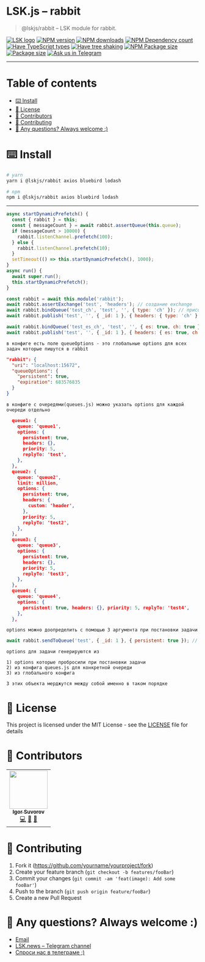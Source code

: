 # LSK.js – rabbit

> @lskjs/rabbit – LSK module for rabbit.

[![LSK logo](https://badgen.net/badge/icon/MADE%20BY%20LSK?icon=zeit\&label\&color=red\&labelColor=red)](https://github.com/lskjs)
[![NPM version](https://badgen.net/npm/v/@lskjs/rabbit)](https://www.npmjs.com/package/@lskjs/rabbit)
[![NPM downloads](https://badgen.net/npm/dt/@lskjs/rabbit)](https://www.npmjs.com/package/@lskjs/rabbit)
[![NPM Dependency count](https://badgen.net/bundlephobia/dependency-count/@lskjs/rabbit)](https://bundlephobia.com/result?p=@lskjs/rabbit)
[![Have TypeScript types](https://badgen.net/npm/types/@lskjs/rabbit)](https://www.npmjs.com/package/@lskjs/rabbit)
[![Have tree shaking](https://badgen.net/bundlephobia/tree-shaking/@lskjs/rabbit)](https://bundlephobia.com/result?p=@lskjs/rabbit)
[![NPM Package size](https://badgen.net/bundlephobia/minzip/@lskjs/rabbit)](https://bundlephobia.com/result?p=@lskjs/rabbit)
[![Package size](https://badgen.net//github/license/lskjs/lskjs)](https://github.com/lskjs/lskjs/blob/master/LICENSE)
[![Ask us in Telegram](https://img.shields.io/badge/Ask%20us%20in-Telegram-brightblue.svg)](https://t.me/lskjschat)

<!-- template file="scripts/templates/preview.md" start -->

<!-- template end -->

***

<!-- # 📒 Table of contents  -->

# Table of contents

*   [⌨️ Install](#️-install)
*   [📖 License](#-license)
*   [👥 Contributors](#-contributors)
*   [👏 Contributing](#-contributing)
*   [📮 Any questions? Always welcome :)](#-any-questions-always-welcome-)

# ⌨️ Install

```sh
# yarn
yarn i @lskjs/rabbit axios bluebird lodash

# npm
npm i @lskjs/rabbit axios bluebird lodash
```

***

```js
async startDynamicPrefetch() {
  const { rabbit } = this;
  const { messageCount } = await rabbit.assertQueue(this.queue);
  if (messageCount > 10000) {
    rabbit.listenChannel.prefetch(100);
  } else {
    rabbit.listenChannel.prefetch(10);
  }
  setTimeout(() => this.startDynamicPrefetch(), 1000);
}
async run() {
  await super.run();
  this.startDynamicPrefetch();
}
```

```js
const rabbit = await this.module('rabbit');
await rabbit.assertExchange('test', 'headers'); // создание exchange
await rabbit.bindQueue('test_ch', 'test', '', { type: 'ch' }); // присоединение queue к exchange
await rabbit.publish('test', '', { _id: 1 }, { headers: { type: 'ch' } }); // отправка сообщения
```

```js
await rabbit.bindQueue('test_es_ch', 'test', '', { es: true, ch: true }); // пример с несколькими headers
await rabbit.publish('test', '', { _id: 1 }, { headers: { es: true, ch: true } });
```

    в конфиге есть поле queueOptions - это глобальные options для всех задач которые пишутся в rabbit

```json
"rabbit": {
  "uri": "localhost:15672",
  "queueOptions": {
    "persistent": true,
    "expiration": 683576835
  }
}
```

    в конфиге с очередями(queues.js) можно указать options для каждой очереди отдельно

```json
  queue1: {
    queue: 'queue1',
    options: {
      persistent: true,
      headers: {},
      priority: 5,
      replyTo: 'test',
    },
  },
  queue2: {
    queue: 'queue2',
    limit: million,
    options: {
      persistent: true,
      headers: {
        custom: 'header',
      },
      priority: 5,
      replyTo: 'test2',
    },
  },
  queue3: {
    queue: 'queue3',
    options: {
      persistent: true,
      headers: {},
      priority: 5,
      replyTo: 'test3',
    },
  },
  queue4: {
    queue: 'queue4',
    options: {
      persistent: true, headers: {}, priority: 5, replyTo: 'test4',
    },
  },
```

    options можно доопределить с помощью 3 аргумента при постановки задачи

```js
await rabbit.sendToQueue('test', { _id: 1 }, { persistent: true }); // отправка сообщения с options
```

    options для задачи генерируются из

    1) options которые пробросили при постановки задачи
    2) из конфига queues.js для конкретной очереди
    3) из глобального конфига

    3 этих объекта мерджутся между собой именно в таком порядке

# 📖 License

This project is licensed under the MIT License - see the [LICENSE](LICENSE) file for details

# 👥 Contributors

<!-- ALL-CONTRIBUTORS-LIST:START - Do not remove or modify this section -->

<!-- prettier-ignore-start -->

<!-- markdownlint-disable -->

<table>
  <tr>
    <td align="center"><a href="https://isuvorov.com"><img src="https://avatars2.githubusercontent.com/u/1056977?v=4?s=100" width="100px;" alt=""/><br /><sub><b>Igor Suvorov</b></sub></a><br /><a href="lskjs/lskjs///commits?author=isuvorov" title="Code">💻</a> <a href="#design-isuvorov" title="Design">🎨</a> <a href="#ideas-isuvorov" title="Ideas, Planning, & Feedback">🤔</a></td>
  </tr>
</table>
<!-- markdownlint-restore -->
<!-- prettier-ignore-end -->
<!-- ALL-CONTRIBUTORS-LIST:END -->

# 👏 Contributing

1.  Fork it (<https://github.com/yourname/yourproject/fork>)
2.  Create your feature branch (`git checkout -b features/fooBar`)
3.  Commit your changes (`git commit -am 'feat(image): Add some fooBar'`)
4.  Push to the branch (`git push origin feature/fooBar`)
5.  Create a new Pull Request

# 📮 Any questions? Always welcome :)

*   [Email](mailto:hi@isuvorov.com)
*   [LSK.news – Telegram channel](https://t.me/lskjs)
*   [Спроси нас в телеграме ;)](https://t.me/lskjschat)
